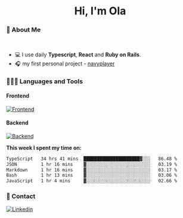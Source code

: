 <h1 align="center">Hi, I'm Ola</h1>

### 💅 About Me

<br/>

- 💻 I use daily **Typescript**, **React** and **Ruby on Rails**.
- 🎧 my first personal project - [navyplayer](https://navyplayer.netlify.app/)

### 👩🏻‍💻 Languages and Tools

#### Frontend

[![Frontend](https://skillicons.dev/icons?i=react,nextjs,ts,js,html,css,scss,tailwind)](https://skillicons.dev)

#### Backend
[![Backend](https://skillicons.dev/icons?i=nodejs,express,nestjs,rails,graphql)](https://skillicons.dev)

**This week I spent my time on:**

<!--START_SECTION:waka-->

```txt
TypeScript   34 hrs 41 mins  █████████████████████▓░░░   86.48 %
JSON         1 hr 16 mins    ▓░░░░░░░░░░░░░░░░░░░░░░░░   03.19 %
Markdown     1 hr 16 mins    ▓░░░░░░░░░░░░░░░░░░░░░░░░   03.17 %
Bash         1 hr 13 mins    ▓░░░░░░░░░░░░░░░░░░░░░░░░   03.06 %
JavaScript   1 hr 4 mins     ▓░░░░░░░░░░░░░░░░░░░░░░░░   02.66 %
```

<!--END_SECTION:waka-->

### 📨 Contact
  
[![Linkedin](https://skillicons.dev/icons?i=linkedin)](https://linkedin.com/in/aleksandra-kamińska)
